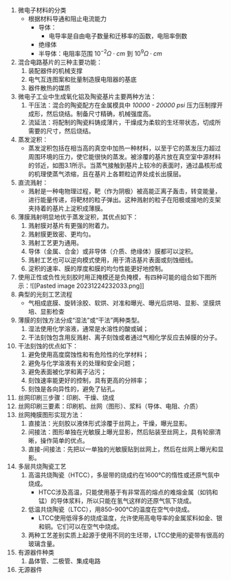 1. 微电子材料的分类
	-  根据材料导通和阻止电流能力
		- 导体：
			- 电导率是自由电子数量和迁移率的函数，电阻率倒数
		- 绝缘体
		- 半导体：电阻率范围 $10^{-2} \Omega \cdot cm$  到 $10^{9} \Omega \cdot cm$
2. 混合电路基片的三种主要功能：
	1. 装配器件的机械支撑
	2. 电气互连图案和批量制造膜电阻器的基底
	3. 器件散热的媒质
3. 微电子工业中生成氧化铝及陶瓷基片主要两种方法：
	1. 干压法：混合的陶瓷配方在金属模具中 *10000 - 20000 psi* 压力压制撑开成形，然后烧结。制备尺寸精确，机械强度高。
	2. 流延法：将配制的陶瓷料铸成薄片，干燥成为柔软的生坯带状态，切成所需要的尺寸，然后烧结。
4. 蒸发淀积：
	- 蒸发淀积包括在相当高的真空中加热一种材料，以至于它的蒸发压力超过周围环境的压力，使它能很快的蒸发。被涂覆的基片放在真空室中源材料的邻近，如图3.1所示。当蒸气接触到基片上较冷的表面时，通过晶核形成的机理使蒸气浓缩，且在基片上各颗粒边界处成长出膜层。
5. 直流溅射：
	- 溅射是一种电物理过程，靶（作为阴极）被高能正离子轰击，转变能量，进行能量传递，将靶材的粒子弹出。这种溅射的粒子在阳极或接地的支架夹持着的基片上淀积成薄膜。
6. 薄膜溅射明显地优于蒸发淀积，其优点如下：
	1. 溅射膜对基片有更强的附着力。
	2. 溅射膜更致密、更均匀。
	3. 溅射工艺更为通用。
	4. 导体（金属、合金）或非导体（介质、绝缘体）膜都可以淀积。
	5. 溅射工艺也可以逆向模式使用，用于清洁基片表面或刻蚀细线。
	6. 淀积的速率、膜的厚度和膜的均匀性能更好地控制。
7. 使用正性或负性光刻胶时用正掩模还是负掩模，有四种可能的组合如下图所示：![[Pasted image 20231224232033.png]]
8. 典型的光刻工艺流程
	- 气相成底膜、旋转涂胶、软烘、对准和曝光、曝光后烘培、显影、坚膜烘培、显影检查
9. 薄膜的刻蚀方法分成“湿法”或“干法”两种类型。
	1. 湿法使用化学溶液，通常是水溶性的酸或碱；
	2. 干法刻蚀包含用反溅射、离子刻蚀或者通过气相化学反应去掉膜的分子。
10. 干法刻蚀的优点如下：
	1. 避免使用高度腐蚀性和有危险性的化学材料；
	2. 避免与化学溶液有关的处理和安全问题；
	3. 避免表面被化学和离子沾污；
	4. 刻蚀速率能更好的控制，具有更高的分辨率；
	5. 刻蚀是各向异性的，避免了钻孔。
11. 丝网印刷三步骤：印刷、干燥、烧成
12. 丝网印刷三要素：印刷机、丝网（图形）、浆料（导体、电阻、介质）
13. 丝网掩膜图形实现方法：
	1. 直接法：光刻胶以液体形式涂覆于丝网上，干燥，曝光显影。
	2. 间接法：图形单独在光敏膜上曝光显影，然后贴装至丝网上，具有轮廓清晰，操作简单的优点。
	3. 直接-间接法：先把以一单独的光敏膜贴到丝网上，然后在丝网上曝光和显影。
14. 多层共烧陶瓷工艺
	1. 高温共烧陶瓷（HTCC），多层带的烧成约在1600℃的惰性或还原气氛中烧成。
		- HTCC涉及高温，只能使用基于有非常高的熔点的难熔金属（如钨和锰）的导体浆料，所以只能在氢气这样的还原气氛下烧成。
	2. 低温共烧陶瓷（LTCC），用850-900℃的温度在空气中烧成。
		- LTCC使用低得多的烧成温度，允许使用高电导率的金属浆料如金、银和铜。它们可以在空气中烧成。
	3. 两种工艺差别实质上起源于使用不同的生坯带，LTCC使用的瓷带有很高的玻璃含量。
15. 有源器件种类
	1. 晶体管、二极管、集成电路
16. 无源器件